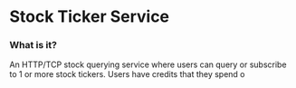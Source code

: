 # Stock Ticker Service

### What is it?

An HTTP/TCP stock querying service where users can query or subscribe to 1 or more stock tickers.
Users have credits that they spend o